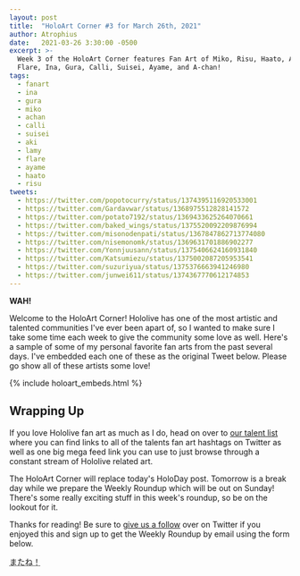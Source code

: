 ```yaml
---
layout: post
title:  "HoloArt Corner #3 for March 26th, 2021"
author: Atrophius
date:   2021-03-26 3:30:00 -0500
excerpt: >-
  Week 3 of the HoloArt Corner features Fan Art of Miko, Risu, Haato, Aki, Lamy,
  Flare, Ina, Gura, Calli, Suisei, Ayame, and A-chan!
tags:
  - fanart
  - ina
  - gura
  - miko
  - achan
  - calli
  - suisei
  - aki
  - lamy
  - flare
  - ayame
  - haato
  - risu
tweets:
  - https://twitter.com/popotocurry/status/1374395116920533001
  - https://twitter.com/Gardavwar/status/1368975512828141572
  - https://twitter.com/potato7192/status/1369433625264070661
  - https://twitter.com/baked_wings/status/1375520092209876994
  - https://twitter.com/misonodenpati/status/1367847862713774080
  - https://twitter.com/nisemonomk/status/1369631701886902277
  - https://twitter.com/Yonnjuusann/status/1375406624160931840
  - https://twitter.com/Katsumiezu/status/1375002087205953541
  - https://twitter.com/suzuriyua/status/1375376663941246980
  - https://twitter.com/junwei611/status/1374367770612174853
---
```


<!-- Hashtags: {% for tag in page.tags %}{% if site.data.holomem[tag] %}#{{ site.data.holomem[tag].art_tag }} {% endif %}{% endfor %} -->

**WAH!**

Welcome to the HoloArt Corner! Hololive has one of the most artistic and
talented communities I've ever been apart of, so I wanted to make sure I take
some time each week to give the community some love as well. Here's a sample of
some of my personal favorite fan arts from the past several days. I've embedded
each one of these as the original Tweet below. Please go show all of these
artists some love!

{% include holoart_embeds.html %}

## Wrapping Up

If you love Hololive fan art as much as I do, head on over to
[our talent list][TWIHLResources] where you can find links to all of the
talents fan art hashtags on Twitter as well as one big mega feed link you can
use to just browse through a constant stream of Hololive related art.

The HoloArt Corner will replace today's HoloDay post. Tomorrow is a break day
while we prepare the Weekly Roundup which will be out on Sunday! There's some
really exciting stuff in this week's roundup, so be on the lookout for it.

Thanks for reading! Be sure to [give us a follow][TWIHLTwitter] over on Twitter
if you enjoyed this and sign up to get the Weekly Roundup by email using the
form below.

<abbr title="See you!">またね！</abbr>

[TWIHLTwitter]: <https://twitter.com/WeekInHololive>
[TWIHLResources]: </holomem>